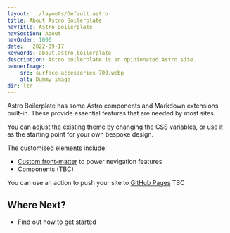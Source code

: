 ```yaml
---
layout: ../layouts/Default.astro
title: About Astro Boilerplate
navTitle: Astro Boilerplate
navSection: About
navOrder: 1000
date:   2022-09-17
keywords: about,astro,boilerplate
description: Astro boilerplate is an opinionated Astro site.
bannerImage:
    src: surface-accessories-700.webp
    alt: Dummy image
dir: ltr
---
```


Astro Boilerplate has some Astro components and Markdown extensions built-in. These provide essential features that are needed by most sites.

You can adjust the existing theme by changing the CSS variables, or use it as the starting point for your own bespoke design.

The customised elements include:

- [Custom front-matter](/about/front-matter/) to power nevigation features
- Components (TBC)

You can use an action to push your site to [GitHub Pages](/about/github-pages/) TBC

## Where Next?

- Find out how to [get started](/about/getting-started/)